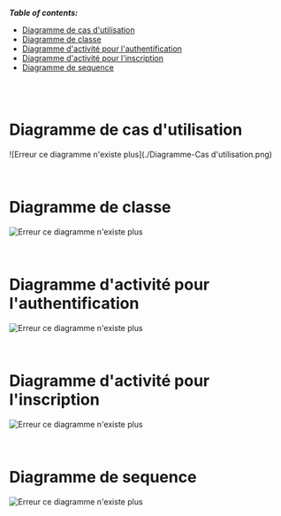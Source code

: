 _**Table of contents:**_
- [Diagramme de cas d'utilisation](#diagramme-de-cas-dutilisation)
- [Diagramme de classe](#diagramme-de-classe)
- [Diagramme d'activité pour l'authentification](#diagramme-dactivité-pour-lauthentification)
- [Diagramme d'activité pour l'inscription](#diagramme-dactivité-pour-linscription)
- [Diagramme de sequence](#diagramme-de-sequence)

<br/>
<br/>

# Diagramme de cas d'utilisation
![Erreur ce diagramme n'existe plus](./Diagramme-Cas d'utilisation.png)

<br/>

# Diagramme de classe
![Erreur ce diagramme n'existe plus](./Diagramme-Classe.png)

<br/>

# Diagramme d'activité pour l'authentification
![Erreur ce diagramme n'existe plus](./Diagramme-Activité-Authentification.png)

<br/>

# Diagramme d'activité pour l'inscription
![Erreur ce diagramme n'existe plus](./Diagramme-Activité-Inscription.png)

<br/>

# Diagramme de sequence
![Erreur ce diagramme n'existe plus](./Diagramme-Sequence.png)